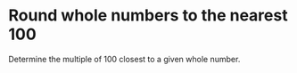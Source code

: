 # Round whole numbers to the nearest 100

Determine the multiple of 100 closest to a given whole number.
